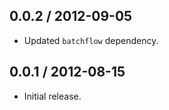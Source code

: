 0.0.2 / 2012-09-05
------------------
* Updated `batchflow` dependency.

0.0.1 / 2012-08-15
------------------
* Initial release.
